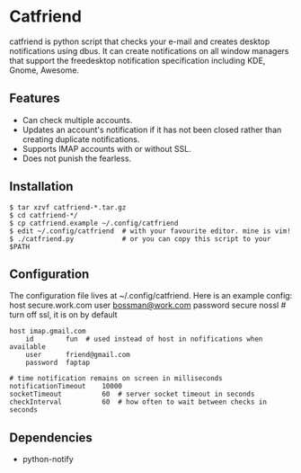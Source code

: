# Catfriend

catfriend is python script that checks your e-mail and creates desktop notifications using dbus. It can create notifications on all window managers that support the freedesktop notification specification including KDE, Gnome, Awesome.

## Features
* Can check multiple accounts.
* Updates an account's notification if it has not been closed rather than creating duplicate notifications.
* Supports IMAP accounts with or without SSL.
* Does not punish the fearless.

## Installation
    $ tar xzvf catfriend-*.tar.gz
    $ cd catfriend-*/
    $ cp catfriend.example ~/.config/catfriend
    $ edit ~/.config/catfriend  # with your favourite editor. mine is vim!
    $ ./catfriend.py            # or you can copy this script to your $PATH

## Configuration
The configuration file lives at ~/.config/catfriend. Here is an example config:
    host secure.work.com
        user      bossman@work.com
        password  secure
        nossl # turn off ssl, it is on by default

    host imap.gmail.com
        id        fun  # used instead of host in nofifications when available
        user      friend@gmail.com
        password  faptap

    # time notification remains on screen in milliseconds
    notificationTimeout    10000
    socketTimeout          60  # server socket timeout in seconds
    checkInterval          60  # how often to wait between checks in seconds

## Dependencies
* python-notify
